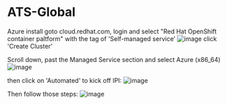 # ATS-Global

Azure install
goto cloud.redhat.com, login and select "Red Hat OpenShift container paltform" with the tag of 'Self-managed service'
![image](https://github.com/aspanner/ATS-Global/assets/16040521/fb974099-3764-4c60-8ce9-3d54ef52677a)
click 'Create Cluster'

Scroll down, past the Managed Service section and select Azure (x86_64)
![image](https://github.com/aspanner/ATS-Global/assets/16040521/880617aa-d977-4fb6-a690-0614065517dd)

then click on 'Automated' to kick off IPI:
![image](https://github.com/aspanner/ATS-Global/assets/16040521/7b5e4127-d1c3-4a13-8f89-e5398ff8a0e4)

Then follow those steps:
![image](https://github.com/aspanner/ATS-Global/assets/16040521/a0835c51-baeb-4ad4-b056-be1db01be6e7)


